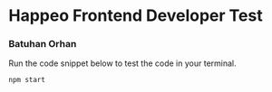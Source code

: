 # Happeo Frontend Developer Test

### Batuhan Orhan

Run the code snippet below to test the code in your terminal.

    npm start
